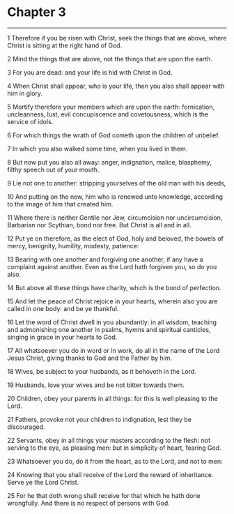 # Chapter 3

***

1 Therefore if you be risen with Christ, seek the things that are above, where Christ is sitting at the right hand of God.

2 Mind the things that are above, not the things that are upon the earth.

3 For you are dead: and your life is hid with Christ in God.

4 When Christ shall appear, who is your life, then you also shall appear with him in glory.

5 Mortify therefore your members which are upon the earth: fornication, uncleanness, lust, evil concupiscence and covetousness, which is the service of idols.

6 For which things the wrath of God cometh upon the children of unbelief.

7 In which you also walked some time, when you lived in them.

8 But now put you also all away: anger, indignation, malice, blasphemy, filthy speech out of your mouth.

9 Lie not one to another: stripping yourselves of the old man with his deeds,

10 And putting on the new, him who is renewed unto knowledge, according to the image of him that created him.

11 Where there is neither Gentile nor Jew, circumcision nor uncircumcision, Barbarian nor Scythian, bond nor free. But Christ is all and in all.

12 Put ye on therefore, as the elect of God, holy and beloved, the bowels of mercy, benignity, humility, modesty, patience:

13 Bearing with one another and forgiving one another, if any have a complaint against another. Even as the Lord hath forgiven you, so do you also.

14 But above all these things have charity, which is the bond of perfection.

15 And let the peace of Christ rejoice in your hearts, wherein also you are called in one body: and be ye thankful.

16 Let the word of Christ dwell in you abundantly: in all wisdom, teaching and admonishing one another in psalms, hymns and spiritual canticles, singing in grace in your hearts to God.

17 All whatsoever you do in word or in work, do all in the name of the Lord Jesus Christ, giving thanks to God and the Father by him.

18 Wives, be subject to your husbands, as it behoveth in the Lord.

19 Husbands, love your wives and be not bitter towards them.

20 Children, obey your parents in all things: for this is well pleasing to the Lord.

21 Fathers, provoke not your children to indignation, lest they be discouraged.

22 Servants, obey in all things your masters according to the flesh: not serving to the eye, as pleasing men: but in simplicity of heart, fearing God.

23 Whatsoever you do, do it from the heart, as to the Lord, and not to men:

24 Knowing that you shall receive of the Lord the reward of inheritance. Serve ye the Lord Christ.

25 For he that doth wrong shall receive for that which he hath done wrongfully. And there is no respect of persons with God.

